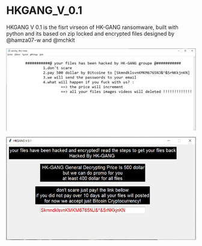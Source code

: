 # HKGANG_V_0.1
HKGANG V 0.1 is the fisrt virseon of HK-GANG ransomware, built with python and its based on zip locked and encrypted files designed by @hamza07-w and @mchklt
 
![Programmer and Problems solver](https://raw.githubusercontent.com/hamza07-w/HKGANG_V_0.1/main/warning.jpg)

![Programmer and Problems solver](https://raw.githubusercontent.com/hamza07-w/HKGANG_V_0.1/main/index.jpg)
